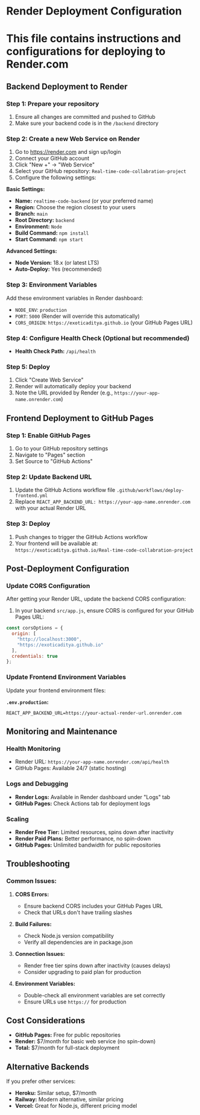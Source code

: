 # Render Deployment Configuration
# This file contains instructions and configurations for deploying to Render.com

## Backend Deployment to Render

### Step 1: Prepare your repository
1. Ensure all changes are committed and pushed to GitHub
2. Make sure your backend code is in the `/backend` directory

### Step 2: Create a new Web Service on Render
1. Go to https://render.com and sign up/login
2. Connect your GitHub account
3. Click "New +" → "Web Service"
4. Select your GitHub repository: `Real-time-code-collabration-project`
5. Configure the following settings:

**Basic Settings:**
- **Name:** `realtime-code-backend` (or your preferred name)
- **Region:** Choose the region closest to your users
- **Branch:** `main`
- **Root Directory:** `backend`
- **Environment:** `Node`
- **Build Command:** `npm install`
- **Start Command:** `npm start`

**Advanced Settings:**
- **Node Version:** 18.x (or latest LTS)
- **Auto-Deploy:** Yes (recommended)

### Step 3: Environment Variables
Add these environment variables in Render dashboard:
- `NODE_ENV`: `production`
- `PORT`: `5000` (Render will override this automatically)
- `CORS_ORIGIN`: `https://exoticaditya.github.io` (your GitHub Pages URL)

### Step 4: Configure Health Check (Optional but recommended)
- **Health Check Path:** `/api/health`

### Step 5: Deploy
1. Click "Create Web Service"
2. Render will automatically deploy your backend
3. Note the URL provided by Render (e.g., `https://your-app-name.onrender.com`)

## Frontend Deployment to GitHub Pages

### Step 1: Enable GitHub Pages
1. Go to your GitHub repository settings
2. Navigate to "Pages" section
3. Set Source to "GitHub Actions"

### Step 2: Update Backend URL
1. Update the GitHub Actions workflow file `.github/workflows/deploy-frontend.yml`
2. Replace `REACT_APP_BACKEND_URL: https://your-app-name.onrender.com` with your actual Render URL

### Step 3: Deploy
1. Push changes to trigger the GitHub Actions workflow
2. Your frontend will be available at: `https://exoticaditya.github.io/Real-time-code-collabration-project`

## Post-Deployment Configuration

### Update CORS Configuration
After getting your Render URL, update the backend CORS configuration:

1. In your backend `src/app.js`, ensure CORS is configured for your GitHub Pages URL:
```javascript
const corsOptions = {
  origin: [
    "http://localhost:3000",
    "https://exoticaditya.github.io"
  ],
  credentials: true
};
```

### Update Frontend Environment Variables
Update your frontend environment files:

**`.env.production`:**
```
REACT_APP_BACKEND_URL=https://your-actual-render-url.onrender.com
```

## Monitoring and Maintenance

### Health Monitoring
- Render URL: `https://your-app-name.onrender.com/api/health`
- GitHub Pages: Available 24/7 (static hosting)

### Logs and Debugging
- **Render Logs:** Available in Render dashboard under "Logs" tab
- **GitHub Pages:** Check Actions tab for deployment logs

### Scaling
- **Render Free Tier:** Limited resources, spins down after inactivity
- **Render Paid Plans:** Better performance, no spin-down
- **GitHub Pages:** Unlimited bandwidth for public repositories

## Troubleshooting

### Common Issues:

1. **CORS Errors:**
   - Ensure backend CORS includes your GitHub Pages URL
   - Check that URLs don't have trailing slashes

2. **Build Failures:**
   - Check Node.js version compatibility
   - Verify all dependencies are in package.json

3. **Connection Issues:**
   - Render free tier spins down after inactivity (causes delays)
   - Consider upgrading to paid plan for production

4. **Environment Variables:**
   - Double-check all environment variables are set correctly
   - Ensure URLs use `https://` for production

## Cost Considerations
- **GitHub Pages:** Free for public repositories
- **Render:** $7/month for basic web service (no spin-down)
- **Total:** $7/month for full-stack deployment

## Alternative Backends
If you prefer other services:
- **Heroku:** Similar setup, $7/month
- **Railway:** Modern alternative, similar pricing
- **Vercel:** Great for Node.js, different pricing model

